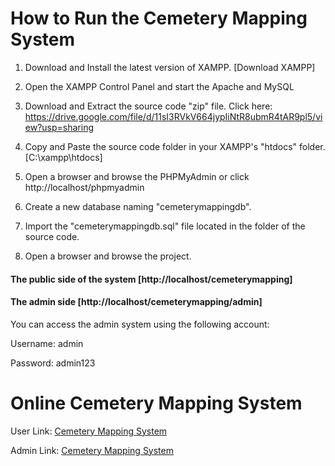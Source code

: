 # How to Run the Cemetery Mapping System

1. Download and Install the latest version of XAMPP. [Download XAMPP]

2. Open the XAMPP Control Panel and start the Apache and MySQL

3. Download and Extract the source code "zip" file. Click here: https://drive.google.com/file/d/11sI3RVkV664jypIiNtR8ubmR4tAR9pl5/view?usp=sharing

4. Copy and Paste the source code folder in your XAMPP's "htdocs" folder. [C:\xampp\htdocs\]

5. Open a browser and browse the PHPMyAdmin or click http://localhost/phpmyadmin

6. Create a new database naming "cemeterymappingdb".

7. Import the "cemeterymappingdb.sql" file located in the folder of the source code.

8. Open a browser and browse the project.



#### The public side of the system [http://localhost/cemeterymapping] 

#### The admin side [http://localhost/cemeterymapping/admin]

You can access the admin system using the following account:

Username: admin

Password: admin123




# Online Cemetery Mapping System

User Link: 
[Cemetery Mapping System](http://ormoccemeterymapping.great-site.net/)

Admin Link:
[Cemetery Mapping System](http://ormoccemeterymapping.great-site.net/admin/login.php)


